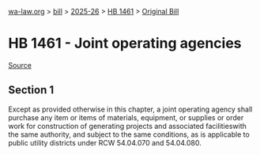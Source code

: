 [wa-law.org](/) > [bill](/bill/) > [2025-26](/bill/2025-26/) > [HB 1461](/bill/2025-26/hb/1461/) > [Original Bill](/bill/2025-26/hb/1461/1/)

# HB 1461 - Joint operating agencies

[Source](http://lawfilesext.leg.wa.gov/biennium/2025-26/Pdf/Bills/House%20Bills/1461.pdf)

## Section 1
Except as provided otherwise in this chapter, a joint operating agency shall purchase any item or items of materials, equipment, or supplies or order work for construction of generating projects and associated facilitieswith the same authority, and subject to the same conditions, as is applicable to public utility districts under RCW 54.04.070 and 54.04.080.
